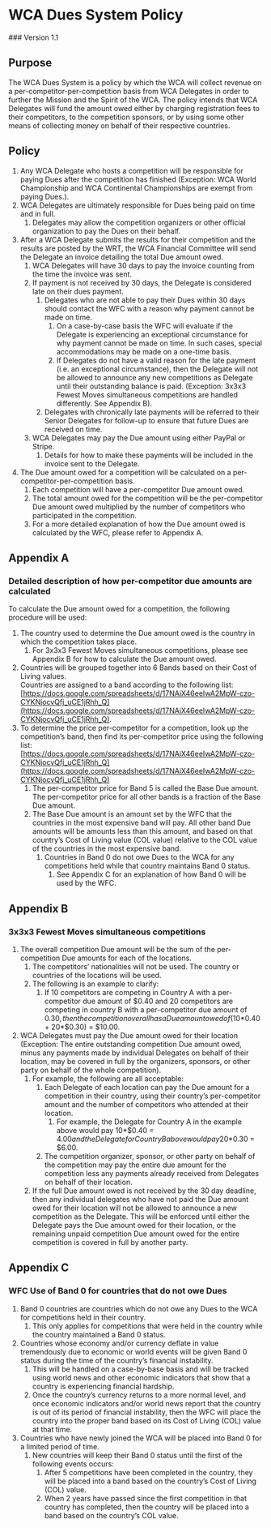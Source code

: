 # WCA Dues System Policy
<div class="version">
### Version 1.1
</div>

## Purpose
The WCA Dues System is a policy by which the WCA will collect revenue on a per-competitor-per-competition basis from WCA Delegates in order to further the Mission and the Spirit of the WCA. The policy intends that WCA Delegates will fund the amount owed either by charging registration fees to their competitors, to the competition sponsors, or by using some other means of collecting money on behalf of their respective countries.

## Policy
1. Any WCA Delegate who hosts a competition will be responsible for paying Dues after the competition has finished (Exception: WCA World Championship and WCA Continental Championships are exempt from paying Dues.).
2. WCA Delegates are ultimately responsible for Dues being paid on time and in full.
   1. Delegates may allow the competition organizers or other official organization to pay the Dues on their behalf.
3. After a WCA Delegate submits the results for their competition and the results are posted by the WRT, the WCA Financial Committee will send the Delegate an invoice detailing the total Due amount owed.
   1. WCA Delegates will have 30 days to pay the invoice counting from the time the invoice was sent.
   2. If payment is not received by 30 days, the Delegate is considered late on their dues payment.
      1. Delegates who are not able to pay their Dues within 30 days should contact the WFC with a reason why payment cannot be made on time.
         1. On a case-by-case basis the WFC will evaluate if the Delegate is experiencing an exceptional circumstance for why payment cannot be made on time. In such cases, special accommodations may be made on a one-time basis.
         2. If Delegates do not have a valid reason for the late payment (i.e. an exceptional circumstance), then the Delegate will not be allowed to announce any new competitions as Delegate until their outstanding balance is paid. (Exception: 3x3x3 Fewest Moves simultaneous competitions are handled differently. See Appendix B).
      2. Delegates with chronically late payments will be referred to their Senior Delegates for follow-up to ensure that future Dues are received on time.
   3. WCA Delegates may pay the Due amount using either PayPal or Stripe.
      1. Details for how to make these payments will be included in the invoice sent to the Delegate.
4. The Due amount owed for a competition will be calculated on a
per-competitor-per-competition basis.
   1. Each competition will have a per-competitor Due amount owed.
   2. The total amount owed for the competition will be the per-competitor Due amount owed multiplied by the number of competitors who participated in the competition.
   3. For a more detailed explanation of how the Due amount owed is calculated by the WFC, please refer to Appendix A.

<div class="page-break"></div>

## Appendix A
### Detailed description of how per-competitor due amounts are calculated
To calculate the Due amount owed for a competition, the following procedure will be used:

1. The country used to determine the Due amount owed is the country in which the competition takes place.
   1. For 3x3x3 Fewest Moves simultaneous competitions, please see Appendix B for how to calculate the Due amount owed.
2. Countries will be grouped together into 6 Bands based on their Cost of Living values. <br> Countries are assigned to a band according to the following list: <br> [https://docs.google.com/spreadsheets/d/17NAiX46eeIwA2MpW-czo-CYKNjocvQfj_uCE1jRhh_Q](https://docs.google.com/spreadsheets/d/17NAiX46eeIwA2MpW-czo-CYKNjocvQfj_uCE1jRhh_Q).
3. To determine the price per-competitor for a competition, look up the competition’s band, then find its per-competitor price using the following list: <br> [https://docs.google.com/spreadsheets/d/17NAiX46eeIwA2MpW-czo-CYKNjocvQfj_uCE1jRhh_Q](https://docs.google.com/spreadsheets/d/17NAiX46eeIwA2MpW-czo-CYKNjocvQfj_uCE1jRhh_Q)
   1. The per-competitor price for Band 5 is called the Base Due amount. The per-competitor price for all other bands is a fraction of the Base Due amount.
   2. The Base Due amount is an amount set by the WFC that the countries in the most expensive band will pay. All other band Due amounts will be amounts less than this amount, and based on that country’s Cost of Living value (COL value) relative to the COL value of the countries in the most expensive band.
      1. Countries in Band 0 do not owe Dues to the WCA for any competitions held while that country maintains Band 0 status.
         1. See Appendix C for an explanation of how Band 0 will be used by the WFC.

<div class="page-break"></div>

## Appendix B
### 3x3x3 Fewest Moves simultaneous competitions
1. The overall competition Due amount will be the sum of the per-competition Due amounts for each of the locations.
   1. The competitors’ nationalities will not be used. The country or countries of the locations will be used.
   2. The following is an example to clarify:
      1. If 10 competitors are competing in Country A with a per-competitor due amount of $0.40 and 20 competitors are competing in country B with a per-competitor due amount of $0.30, then the competition overall has a Due amount owed of (10*$0.40 + 20*$0.30) = $10.00.
2. WCA Delegates must pay the Due amount owed for their location (Exception: The entire outstanding competition Due amount owed, minus any payments made by individual Delegates on behalf of their location, may be covered in full by the organizers, sponsors, or other party on behalf of the whole competition).
   1. For example, the following are all acceptable:
      1. Each Delegate of each location can pay the Due amount for a competition in their country, using their country’s per-competitor amount and the number of competitors who attended at their location.
         1. For example, the Delegate for Country A in the example above would pay 10*$0.40 = $4.00 and the Delegate for Country B above would pay 20*$0.30 = $6.00.
      2. The competition organizer, sponsor, or other party on behalf of the competition may pay the entire due amount for the competition less any payments already received from Delegates on behalf of their location.
   2. If the full Due amount owed is not received by the 30 day deadline, then any individual delegates who have not paid the Due amount owed for their location will not be allowed to announce a new competition as the Delegate. This will be enforced until either the Delegate pays the Due amount owed for their location, or the remaining unpaid competition Due amount owed for the entire competition is covered in full by another party.

<div class="page-break"></div>

## Appendix C
### WFC Use of Band 0 for countries that do not owe Dues
1. Band 0 countries are countries which do not owe any Dues to the WCA for competitions held in their country.
   1. This only applies for competitions that were held in the country while the country maintained a Band 0 status.
2. Countries whose economy and/or currency deflate in value tremendously due to economic or world events will be given Band 0 status during the time of the country’s financial instability.
   1. This will be handled on a case-by-base basis and will be tracked using world news and other economic indicators that show that a country is experiencing financial hardship.
   2. Once the country’s currency returns to a more normal level, and once economic indicators and/or world news report that the country is out of its period of financial instability, then the WFC will place the country into the proper band based on its Cost of Living (COL) value at that time.
3. Countries who have newly joined the WCA will be placed into Band 0 for a limited period of time.
   1. New countries will keep their Band 0 status until the first of the following events occurs:
      1. After 5 competitions have been completed in the country, they will be placed into a band based on the country’s Cost of Living (COL) value.
      2. When 2 years have passed since the first competition in that country has completed, then the country will be placed into a band based on the country’s COL value.
